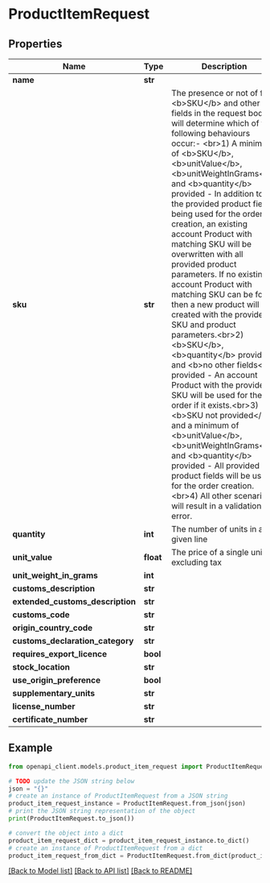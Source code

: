 # ProductItemRequest


## Properties

Name | Type | Description | Notes
------------ | ------------- | ------------- | -------------
**name** | **str** |  | [optional] 
**sku** | **str** | The presence or not of field &lt;b&gt;SKU&lt;/b&gt; and other fields in the request body will determine which of the following behaviours occur:- &lt;br&gt;1) A minimum of &lt;b&gt;SKU&lt;/b&gt;, &lt;b&gt;unitValue&lt;/b&gt;, &lt;b&gt;unitWeightInGrams&lt;/b&gt; and &lt;b&gt;quantity&lt;/b&gt; provided - In addition to the provided product fields being used for the order creation, an existing account Product with matching SKU will be overwritten with all provided product parameters. If no existing account Product with matching SKU can be found then a new product will be created with the provided SKU and product parameters.&lt;br&gt;2) &lt;b&gt;SKU&lt;/b&gt;, &lt;b&gt;quantity&lt;/b&gt; provided and &lt;b&gt;no other fields&lt;/b&gt; provided - An account Product with the provided SKU will be used for the order if it exists.&lt;br&gt;3) &lt;b&gt;SKU not provided&lt;/b&gt; and a minimum of &lt;b&gt;unitValue&lt;/b&gt;, &lt;b&gt;unitWeightInGrams&lt;/b&gt; and &lt;b&gt;quantity&lt;/b&gt; provided - All provided product fields will be used for the order creation.&lt;br&gt;4) All other scenarios will result in a validation error. | [optional] 
**quantity** | **int** | The number of units in a given line | 
**unit_value** | **float** | The price of a single unit excluding tax | [optional] 
**unit_weight_in_grams** | **int** |  | [optional] 
**customs_description** | **str** |  | [optional] 
**extended_customs_description** | **str** |  | [optional] 
**customs_code** | **str** |  | [optional] 
**origin_country_code** | **str** |  | [optional] 
**customs_declaration_category** | **str** |  | [optional] 
**requires_export_licence** | **bool** |  | [optional] 
**stock_location** | **str** |  | [optional] 
**use_origin_preference** | **bool** |  | [optional] 
**supplementary_units** | **str** |  | [optional] 
**license_number** | **str** |  | [optional] 
**certificate_number** | **str** |  | [optional] 

## Example

```python
from openapi_client.models.product_item_request import ProductItemRequest

# TODO update the JSON string below
json = "{}"
# create an instance of ProductItemRequest from a JSON string
product_item_request_instance = ProductItemRequest.from_json(json)
# print the JSON string representation of the object
print(ProductItemRequest.to_json())

# convert the object into a dict
product_item_request_dict = product_item_request_instance.to_dict()
# create an instance of ProductItemRequest from a dict
product_item_request_from_dict = ProductItemRequest.from_dict(product_item_request_dict)
```
[[Back to Model list]](../README.md#documentation-for-models) [[Back to API list]](../README.md#documentation-for-api-endpoints) [[Back to README]](../README.md)


